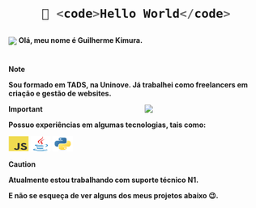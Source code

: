 <div align="center">
<h1>
  
```Python
👋 <code>Hello World</code>
```
</h1>
</div>

<div >
  <img src="https://myoctocat.com/assets/images/base-octocat.svg" width="100px" align="center"/>
  <span align="center"><strong> Olá, meu nome é Guilherme Kimura.<strong/></span>
</div>

<h1> </h1>


> [!NOTE]
> Sou formado em TADS, na Uninove. Já trabalhei como freelancers em criação e gestão de websites.

<img align="right" width="235px" src="https://cdn.discordapp.com/attachments/1255309094948962316/1255668957281648640/5ac0c93ae9205a4c3716f6e1b9473291.gif?ex=667df858&is=667ca6d8&hm=488de5f4cccf0165ed9e450c638ddb8b8b3614458494843d2e7b9178193b9208&"/>

> [!IMPORTANT]
> Possuo experiências em algumas tecnologias, tais como:
> 
> <img align="" height="30" width="40" src="https://raw.githubusercontent.com/devicons/devicon/master/icons/javascript/javascript-original.svg">
> <img align="" height="30" width="40" src="https://raw.githubusercontent.com/devicons/devicon/master/icons/java/java-original.svg">
> <img align="" height="30" width="40" src="https://raw.githubusercontent.com/devicons/devicon/master/icons/python/python-original.svg">



> [!CAUTION]
> Atualmente estou trabalhando com suporte técnico N1.
> 
> E não se esqueça de ver alguns dos meus projetos abaixo 😉.

<h1> </h1>


